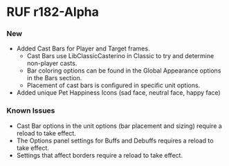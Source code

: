 # RUF r182-Alpha
### New
* Added Cast Bars for Player and Target frames.
	* Cast Bars use LibClassicCasterino in Classic to try and determine non-player casts.
	* Bar coloring options can be found in the Global Appearance options in the Bars section.
	* Placement of cast bars is configured in specific unit options.
* Added unique Pet Happiness Icons (sad face, neutral face, happy face)

### Known Issues
* Cast Bar options in the unit options (bar placement and sizing) require a reload to take effect.
* The Options panel settings for Buffs and Debuffs requires a reload to take effect.
* Settings that affect borders require a reload to take effect.
